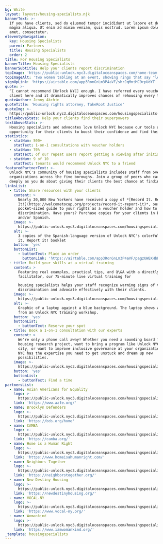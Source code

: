 ```yaml
---
bg: White
layout: layouts/housing-specialists.njk
bannerText: >-
  If you have clients, sed do eiusmod tempor incididunt ut labore et dolore
  magna aliqua. Ut enim ad minim veniam, quis nostrud. Lorem ipsum dolor sit
  amet, consectetur.
eleventyNavigation:
  key: Housing Specialists
  parent: Partners
  title: Housing Specialists
  order: 2
title: For Housing Specialists
bannerTitle: Housing Specialists
bannerSubtitle: Help your clients report discrimination
topImage: 'https://public-unlock.nyc3.digitaloceanspaces.com/home-team-table.png'
topImageAlt: 'two women tabling at an event, showing rings that say "love" and "train"'
signUpLink: 'https://airtable.com/app3RonGnLm3P4aVF/shrJqMntMC9rpUdYT'
quote: >-
  “I cannot recommend [Unlock NYC] enough. I have referred every voucher-holding
  client here and it dramatically improves chances of rehousing every time.”
quoteAuthor: Jenny Akchin
quoteTitle: 'Housing rights attorney, TakeRoot Justice'
quoteImg: >-
  https://public-unlock.nyc3.digitaloceanspaces.com/housingspecialists-logo-takeroot-justice-vff.png
titleAboveStats: Help your clients find their superpowers
textAboveStats: >-
  Housing specialists and advocates love Unlock NYC because our tools are an
  opportunity for their clients to boost their confidence and find their voice. 
statistics:
  - statNum: 500+
    statText: 1-on-1 consultations with voucher holders
  - statNum: 70%
    statText: of our repeat users report getting a viewing after initially being denied
  - statNum: 9 of 10
    statText: tenants would recommend Unlock NYC to a friend
featuredPartnerText: >-
  Unlock NYC's community of housing specialists includes staff from over 30
  organizations across the five boroughs. Join a group of peers who care as
  deeply as you do about giving their clients the best chance at finding a home.
linksList:
  - title: Share resources with your clients
    content: >
      Nearly 20,000 New Yorkers have received a copy of *[Record It. Report
      It!](https://welcometocup.org/projects/record-it-report-it)*, our
      pocket-sized guide to your rights as a voucher holder and how to report
      discrimination. Have yours? Purchase copies for your clients in English
      and/or Spanish.
    image: >-
      https://public-unlock.nyc3.digitaloceanspaces.com/housingspecialists-record-report-booklet-spanish.png
    alt: >-
      3 copies of the Spanish-language version of Unlock NYC's colorful Record
      it. Report it! booklet
    button: 'yes'
    buttonList:
      - buttonText: Place an order
        buttonLink: 'https://airtable.com/app3RonGnLm3P4aVF/pagzUWBXHbPgSrfBj/form'
  - title: Build your skills at a virtual training
    content: >
      Featuring real examples, practical tips, and Q\&A with a directly-impacted
      facilitator, our 75-minute live virtual training for

      housing specialists helps your staff recognize warning signs of voucher
      discrimination and advocate effectively with their clients.
    image: >-
      https://public-unlock.nyc3.digitaloceanspaces.com/housingspecialists-workshop-zoom-virtual-slideshow.png
    alt: >-
      Graphic of a laptop against a blue background. The laptop shows a slide
      from an Unlock NYC training workshop.
    button: 'yes'
    buttonList:
      - buttonText: Reserve your spot
  - title: Book a 1-on-1 consultation with our experts
    content: >
      We're only a phone call away! Whether you need a sounding board for your
      housing research project, want to bring a program like Unlock NYC to your
      city, or want to improve inclusive governance at your organization, Unlock
      NYC has the expertise you need to get unstuck and dream up new
      possibilities.
    image: >-
      https://public-unlock.nyc3.digitaloceanspaces.com/housingspecialists-consulting-team-nyc-2.png
    button: 'yes'
    buttonList:
      - buttonText: Find a time
partnersList:
  - name: Asian Americans for Equality
    logo: >-
      https://public-unlock.nyc3.digitaloceanspaces.com/housingspecialists-asian-americans-equality-logo.png
    link: 'https://www.aafe.org/'
  - name: Brooklyn Defenders
    logo: >-
      https://public-unlock.nyc3.digitaloceanspaces.com/housingspecialists-brooklyn-defender-services-logo.png
    link: 'https://bds.org/home'
  - name: CAMBA
    logo: >-
      https://public-unlock.nyc3.digitaloceanspaces.com/housingspecialists-logo-CAMBA.png
    link: 'https://camba.org/'
  - name: Home is a Human Right
    logo: >-
      https://public-unlock.nyc3.digitaloceanspaces.com/housingspecialists-logo-home-is-a-human-right.png
    link: 'https://www.homeisahumanright.com/'
  - name: Neighbors Together
    logo: >-
      https://public-unlock.nyc3.digitaloceanspaces.com/housingspecialists-logo-neighbors-together.png
    link: 'https://neighborstogether.org/'
  - name: New Destiny Housing
    logo: >-
      https://public-unlock.nyc3.digitaloceanspaces.com/housingspecialists-logo-new-destiny-housing.png
    link: 'https://newdestinyhousing.org/'
  - name: VOCAL-NY
    logo: >-
      https://public-unlock.nyc3.digitaloceanspaces.com/housingspecialists-logo-vocal-new-york.png
    link: 'https://www.vocal-ny.org/'
  - name: Womankind
    logo: >-
      https://public-unlock.nyc3.digitaloceanspaces.com/housingspecialists-logo-womankind.png
    link: 'https://www.iamwomankind.org/'
_template: housingspecialists
---
```


